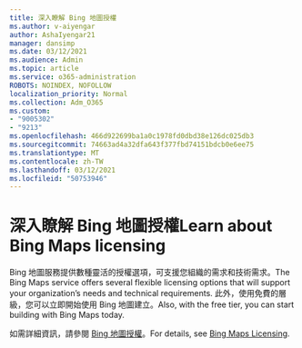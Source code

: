 ```yaml
---
title: 深入瞭解 Bing 地圖授權
ms.author: v-aiyengar
author: AshaIyengar21
manager: dansimp
ms.date: 03/12/2021
ms.audience: Admin
ms.topic: article
ms.service: o365-administration
ROBOTS: NOINDEX, NOFOLLOW
localization_priority: Normal
ms.collection: Adm_O365
ms.custom:
- "9005302"
- "9213"
ms.openlocfilehash: 466d922699ba1a0c1978fd0dbd38e126dc025db3
ms.sourcegitcommit: 74663ad4a32dfa643f377fbd74151bdcb0e6ee75
ms.translationtype: MT
ms.contentlocale: zh-TW
ms.lasthandoff: 03/12/2021
ms.locfileid: "50753946"
---
```

# <a name="learn-about-bing-maps-licensing"></a><span data-ttu-id="0dd57-102">深入瞭解 Bing 地圖授權</span><span class="sxs-lookup"><span data-stu-id="0dd57-102">Learn about Bing Maps licensing</span></span>

<span data-ttu-id="0dd57-103">Bing 地圖服務提供數種靈活的授權選項，可支援您組織的需求和技術需求。</span><span class="sxs-lookup"><span data-stu-id="0dd57-103">The Bing Maps service offers several flexible licensing options that will support your organization’s needs and technical requirements.</span></span> <span data-ttu-id="0dd57-104">此外，使用免費的層級，您可以立即開始使用 Bing 地圖建立。</span><span class="sxs-lookup"><span data-stu-id="0dd57-104">Also, with the free tier, you can start building with Bing Maps today.</span></span>

<span data-ttu-id="0dd57-105">如需詳細資訊，請參閱 [Bing 地圖授權](https://go.microsoft.com/fwlink/?linkid=2150203)。</span><span class="sxs-lookup"><span data-stu-id="0dd57-105">For details, see [Bing Maps Licensing](https://go.microsoft.com/fwlink/?linkid=2150203).</span></span>
